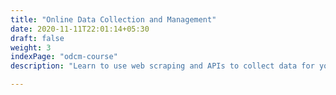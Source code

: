 ```yaml
---
title: "Online Data Collection and Management"
date: 2020-11-11T22:01:14+05:30
draft: false
weight: 3
indexPage: "odcm-course"
description: "Learn to use web scraping and APIs to collect data for your empirical research project."

---
```


